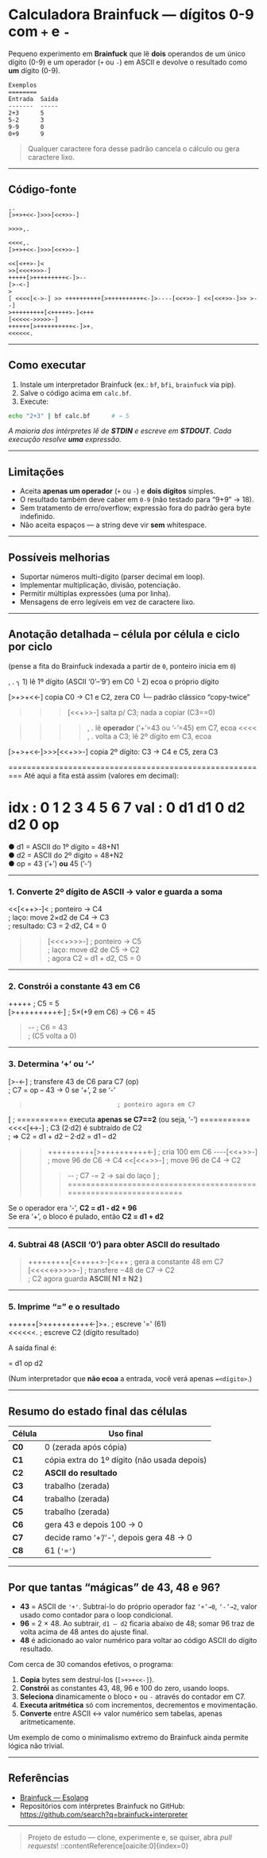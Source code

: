 # Calculadora Brainfuck — dígitos 0-9 com `+` e `-`

Pequeno experimento em **Brainfuck** que lê **dois** operandos de um único dígito (0-9) e um operador (`+` ou `-`) em ASCII e devolve o resultado como **um** dígito (0-9).

```
Exemplos
========
Entrada  Saída
-------  -----
2+3      5
5-2      3
9-9      0
0+9      9
```

> Qualquer caractere fora desse padrão cancela o cálculo ou gera caractere lixo.

---

## Código-fonte

```brainfuck
,.                       
[>+>+<<-]>>>[<<+>>-]

>>>>,.                        

<<<<,.                         
[>+>+<<-]>>>[<<+>>-]

<<[<++>-]<
>>[<<<+>>>-]
+++++[>+++++++++<-]>--
[>-<-]
>
[ <<<<[<->-] >> ++++++++++[>++++++++++<-]>----[<<+>>-] <<[<<+>>-]>> >--]
>+++++++++[<+++++>-]<+++
[<<<<<->>>>>-]
++++++[>++++++++++<-]>+.
<<<<<<.
```

---

## Como executar

1. Instale um interpretador Brainfuck (ex.: `bf`, `bfi`, `brainfuck` via pip).
2. Salve o código acima em `calc.bf`.
3. Execute:

```bash
echo "2+3" | bf calc.bf      # → 5
```

*A maioria dos intérpretes lê de **STDIN** e escreve em **STDOUT**. Cada execução resolve **uma** expressão.*

---

## Limitações

* Aceita **apenas um operador** (`+` ou `-`) e **dois dígitos** simples.
* O resultado também deve caber em `0-9` (não testado para “9+9” → 18).
* Sem tratamento de erro/overflow; expressão fora do padrão gera byte indefinido.
* Não aceita espaços — a string deve vir **sem** whitespace.

---

## Possíveis melhorias

* Suportar números multi-dígito (parser decimal em loop).
* Implementar multiplicação, divisão, potenciação.
* Permitir múltiplas expressões (uma por linha).
* Mensagens de erro legíveis em vez de caractere lixo.

---

## Anotação detalhada – célula por célula e ciclo por ciclo

(pense a fita do Brainfuck indexada a partir de `0`, ponteiro inicia em `0`)


, .                            ╮ 1)  lê 1º dígito (ASCII ‘0’–‘9’) em C0
                               ╰ 2)  ecoa o próprio dígito

[>+>+<<-]                      copia C0 → C1 e C2, zera C0
                               └─ padrão clássico “copy-twice”

>>>[<<+>>-]                    salta p/ C3; nada a copiar (C3==0)

>>>> , .                       lê **operador** (‘+’=43 ou ‘-’=45) em C7, ecoa
<<<< , .                       volta a C3; lê 2º dígito em C3, ecoa

[>+>+<<-]>>>[<<+>>-]           copia 2º dígito: C3 → C4 e C5, zera C3

=========================================================
Até aqui a fita está assim (valores em decimal):

 idx : 0   1    2    3  4    5    6   7
 val : 0  d1  d1   0  d2   d2    0  op
=========================================================

● d1 = ASCII do 1º dígito = 48+N1  
● d2 = ASCII do 2º dígito = 48+N2  
● op = 43 (’+’)  **ou** 45 (’-’)

------------------------------------------------------------------
### 1.  Converte **2º dígito** de ASCII → valor e guarda a soma

<<[<++>-]<                     ; ponteiro → C4  
                               ; laço: move 2×d2 de C4 → C3  
                               ; resultado: C3 = 2·d2, C4 = 0  
>>[<<<+>>>-]                   ; ponteiro → C5  
                               ; laço: move d2 de C5 → C2  
                               ; agora C2 = d1 + d2, C5 = 0

------------------------------------------------------------------
### 2.  Constrói a constante **43** em C6

+++++                          ; C5 = 5  
[>+++++++++<-]                 ; 5×(+9 em C6) → C6 = 45  
>--                            ; C6 = 43  
                               ; (C5 volta a 0)

------------------------------------------------------------------
### 3.  Determina ‘+’ ou ‘-’

[>-<-]                         ; transfere 43 de C6 para C7 (op)  
                               ; C7 = op – 43  → 0 se ‘+’, 2 se ‘-’

>                              ; ponteiro agora em C7  
[                              ; =========== executa **apenas se C7==2** (ou seja, ‘-’) ===========
 <<<<[<->-]                    ;   C3 (2·d2) é subtraído de C2  
                               ;   ⇒ C2 = d1 + d2 – 2·d2 = d1 – d2
 >> ++++++++++[>++++++++++<-]  ;   cria 100 em C6
 >----[<<+>>-]                 ;   move 96 de C6 → C4
 <<[<<+>>-]                    ;   move 96 de C4 → C2
 >> >--                        ;   C7 -= 2  → sai do laço
]                              ; ==================================================================

Se o operador era ‘-’, **C2 = d1 - d2 + 96**  
Se era ‘+’, o bloco é pulado, então **C2 = d1 + d2**

------------------------------------------------------------------
### 4.  Subtrai 48 (ASCII ‘0’) para obter ASCII do resultado

>+++++++++[<+++++>-]<+++       ; gera a constante 48 em C7  
[<<<<<->>>>>-]                 ; transfere −48 de C7 → C2  
                               ; C2 agora guarda **ASCII( N1 ± N2 )**

------------------------------------------------------------------
### 5.  Imprime “=” e o resultado

++++++[>++++++++++<-]>+.       ; escreve '=' (61)  
<<<<<<.                        ; escreve C2 (dígito resultado)

A saída final é:

<eco>   <eco>   <eco>  =  <resultado>
  d1      op      d2

(Num interpretador que **não ecoa** a entrada, você verá apenas `=<dígito>`.)

------------------------------------------------------------------
## Resumo do estado final das células

| Célula | Uso final                                    |
|--------|----------------------------------------------|
| **C0** | 0 (zerada após cópia)                        |
| **C1** | cópia extra do 1º dígito (não usada depois)  |
| **C2** | **ASCII do resultado**                       |
| **C3** | trabalho (zerada)                            |
| **C4** | trabalho (zerada)                            |
| **C5** | trabalho (zerada)                            |
| **C6** | gera 43 e depois 100 → 0                     |
| **C7** | decide ramo ‘+’/‘-’, depois gera 48 → 0      |
| **C8** | 61 (`'='`)                                   |

------------------------------------------------------------------
## Por que tantas “mágicas” de 43, 48 e 96?

* **43** = ASCII de `'+'`. Subtraí-lo do próprio operador faz `‘+’→0`, `‘-’→2`, valor usado como contador para o loop condicional.  
* **96** = 2 × 48. Ao subtrair, `d1 – d2` ficaria abaixo de 48; somar 96 traz de volta acima de 48 antes do ajuste final.  
* **48** é adicionado ao valor numérico para voltar ao código ASCII do dígito resultado.

Com cerca de 30 comandos efetivos, o programa:

1. **Copia** bytes sem destruí-los (`[>+>+<<-]`).  
2. **Constrói** as constantes 43, 48, 96 e 100 do zero, usando loops.  
3. **Seleciona** dinamicamente o bloco `+` ou `-` através do contador em C7.  
4. **Executa aritmética** só com incrementos, decrementos e movimentação.  
5. **Converte** entre ASCII ↔ valor numérico sem tabelas, apenas aritmeticamente.

Um exemplo de como o minimalismo extremo do Brainfuck ainda permite lógica não trivial.

---

## Referências

* [Brainfuck — Esolang](https://esolangs.org/wiki/Brainfuck)  
* Repositórios com intérpretes Brainfuck no GitHub: https://github.com/search?q=brainfuck+interpreter

---

> Projeto de estudo — clone, experimente e, se quiser, abra *pull requests*!
::contentReference[oaicite:0]{index=0}

